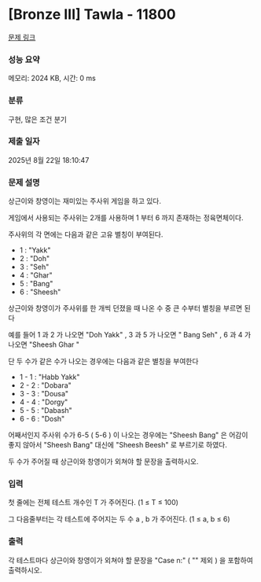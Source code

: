 # [Bronze III] Tawla - 11800 

[문제 링크](https://www.acmicpc.net/problem/11800) 

### 성능 요약

메모리: 2024 KB, 시간: 0 ms

### 분류

구현, 많은 조건 분기

### 제출 일자

2025년 8월 22일 18:10:47

### 문제 설명

<p>상근이와 창영이는 재미있는 주사위 게임을 하고 있다.</p>

<p>게임에서 사용되는 주사위는 2개를 사용하며 1 부터 6 까지 존재하는 정육면체이다.</p>

<p>주사위의 각 면에는 다음과 같은 고유 별칭이 부여된다.</p>

<ul>
	<li>1 : "Yakk"</li>
	<li>2 : "Doh"</li>
	<li>3 : "Seh"</li>
	<li>4 : "Ghar"</li>
	<li>5 : "Bang"</li>
	<li>6 : "Sheesh"</li>
</ul>

<p>상근이와 창영이가 주사위를 한 개씩 던졌을 때 나온 수 중 큰 수부터 별칭을 부르면 된다</p>

<p>예를 들어 1 과 2 가 나오면 "Doh Yakk" , 3 과 5 가 나오면 " Bang Seh" , 6 과 4 가 나오면 "Sheesh Ghar "</p>

<p>단 두 수가 같은 수가 나오는 경우에는 다음과 같은 별칭을 부여한다</p>

<ul>
	<li>1 - 1 : "Habb Yakk"    </li>
	<li>2 - 2 : "Dobara" </li>
	<li>3 - 3 : "Dousa"</li>
	<li>4 - 4 : "Dorgy"</li>
	<li>5 - 5 : "Dabash"</li>
	<li>6 - 6 : "Dosh"</li>
</ul>

<p>어째서인지 주사위 수가 6-5 ( 5-6 ) 이 나오는 경우에는 "Sheesh Bang" 은 어감이 좋지 않아서 "Sheesh Bang" 대신에 "Sheesh Beesh" 로 부르기로 하였다.</p>

<p>두 수가 주어질 때 상근이와 창영이가 외쳐야 할 문장을 출력하시오.</p>

### 입력 

 <p>첫 줄에는 전체 테스트 개수인 T 가 주어진다. (1 ≤ T ≤ 100)</p>

<p>그 다음줄부터는 각 테스트에 주어지는 두 수 a , b 가 주어진다. (1 ≤ a, b ≤ 6)</p>

### 출력 

 <p>각 테스트마다 상근이와 창영이가 외쳐야 할 문장을 "Case n:" ( "" 제외 ) 을 포함하여 출력하시오.</p>

